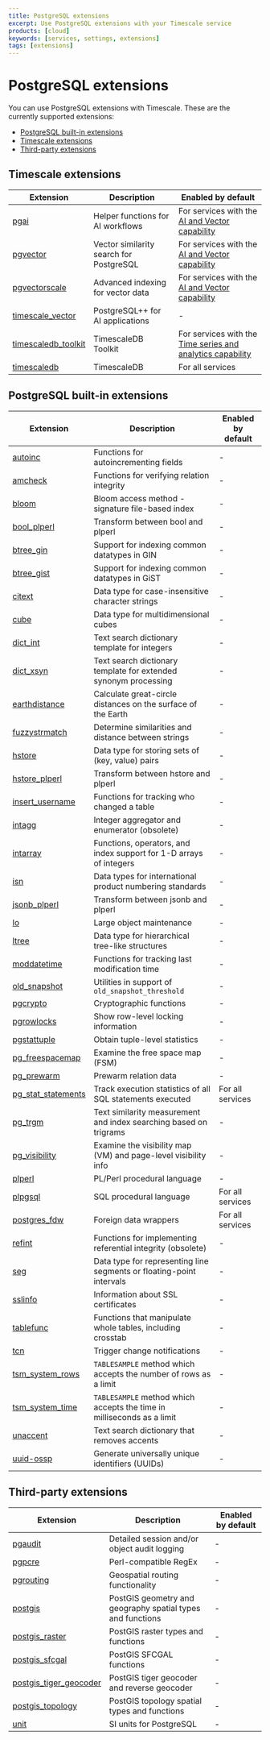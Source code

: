 ```yaml
---
title: PostgreSQL extensions
excerpt: Use PostgreSQL extensions with your Timescale service
products: [cloud]
keywords: [services, settings, extensions]
tags: [extensions]
---
```


# PostgreSQL extensions

You can use PostgreSQL extensions with Timescale. These are the currently
supported extensions:

- [PostgreSQL built-in extensions][built-ins]
- [Timescale extensions][timescale-extensions]
- [Third-party extensions][third-party]

## Timescale extensions

| Extension                                  | Description                            | Enabled by default                                                    |
|--------------------------------------------|----------------------------------------|-----------------------------------------------------------------------|
| [pgai][pgai]                               | Helper functions for AI workflows      | For services with the [AI and Vector capability][services]            |
| [pgvector][pgvector]                       | Vector similarity search for PostgreSQL | For services with the [AI and Vector capability][services]            |
| [pgvectorscale][pgvectorscale]             | Advanced indexing for vector data      | For services with the [AI and Vector capability][services]            | 
| [timescale_vector][timescale-vector]       | PostgreSQL++ for AI applications       | -                                                                     |
| [timescaledb_toolkit][timescaledb-toolkit] | TimescaleDB Toolkit                    | For services with the [Time series and analytics capability][services]|
| [timescaledb][timescaledb]                 | TimescaleDB                            | For all services                                                      |

## PostgreSQL built-in extensions

| Extension                                | Description                                                            | Enabled by default  |
|------------------------------------------|------------------------------------------------------------------------|---------------------|
| [autoinc][autoinc]                       | Functions for autoincrementing fields                                  | -                   |
| [amcheck][amcheck]                       | Functions for verifying relation integrity                             | -                   | 
| [bloom][bloom]                           | Bloom access method - signature file-based index                       | -                   |
| [bool_plperl][bool-plper]                | Transform between bool and plperl                                      | -                   |
| [btree_gin][btree-gin]                   | Support for indexing common datatypes in GIN                           | -                   |
| [btree_gist][btree-gist]                 | Support for indexing common datatypes in GiST                          | -                   |
| [citext][citext]                         | Data type for case-insensitive character strings                       | -                   |
| [cube][cube]                             | Data type for multidimensional cubes                                   | -                   |
| [dict_int][dict-int]                     | Text search dictionary template for integers                           | -                   |
| [dict_xsyn][dict-xsyn]                   | Text search dictionary template for extended synonym processing        | -                   |
| [earthdistance][earthdistance]           | Calculate great-circle distances on the surface of the Earth           | -                   |
| [fuzzystrmatch][fuzzystrmatch]           | Determine similarities and distance between strings                    | -                   |
| [hstore][hstore]                         | Data type for storing sets of (key, value) pairs                       | -                   |
| [hstore_plperl][hstore]                  | Transform between hstore and plperl                                    | -                   |
| [insert_username][insert-username]       | Functions for tracking who changed a table                             | -                   |
| [intagg][intagg]                         | Integer aggregator and enumerator (obsolete)                           | -                   |
| [intarray][intarray]                     | Functions, operators, and index support for 1-D arrays of integers     | -                   |
| [isn][isn]                               | Data types for international product numbering standards               | -                   |
| [jsonb_plperl][jsonb-plperl]             | Transform between jsonb and plperl                                     | -                   |
| [lo][lo]                                 | Large object maintenance                                               | -                   |
| [ltree][ltree]                           | Data type for hierarchical tree-like structures                        | -                   |
| [moddatetime][moddatetime]               | Functions for tracking last modification time                          | -                   |
| [old_snapshot][old-snapshot]             | Utilities in support of `old_snapshot_threshold`                       | -                   |
| [pgcrypto][pgcrypto]                     | Cryptographic functions                                                | -                   |
| [pgrowlocks][pgrowlocks]                 | Show row-level locking information                                     | -                   |
| [pgstattuple][pgstattuple]               | Obtain tuple-level statistics                                          | -                   |
| [pg_freespacemap][pg-freespacemap]       | Examine the free space map (FSM)                                       | -                   |
| [pg_prewarm][pg-prewarm]                 | Prewarm relation data                                                  | -                   |
| [pg_stat_statements][pg-stat-statements] | Track execution statistics of all SQL statements executed              | For all services    |
| [pg_trgm][pg-trgm]                       | Text similarity measurement and index searching based on trigrams      | -                   |
| [pg_visibility][pg-visibility]           | Examine the visibility map (VM) and page-level visibility info         | -                   |
| [plperl][plperl]                         | PL/Perl procedural language                                            | -                   | 
| [plpgsql][plpgsql]                       | SQL procedural language                                                | For all services    |
| [postgres_fdw][postgres-fdw]             | Foreign data wrappers                                                  | For all services    |
| [refint][refint]                         | Functions for implementing referential integrity (obsolete)            | -                   |
| [seg][seg]                               | Data type for representing line segments or floating-point intervals   | -                   |
| [sslinfo][sslinfo]                       | Information about SSL certificates                                     | -                   |
| [tablefunc][tablefunc]                   | Functions that manipulate whole tables, including crosstab             | -                   |
| [tcn][tcn]                               | Trigger change notifications                                           | -                   |
| [tsm_system_rows][tsm-system-rows]       | `TABLESAMPLE` method which accepts the number of rows as a limit       | -                   |
| [tsm_system_time][tsm-system-time]       | `TABLESAMPLE` method which accepts the time in milliseconds as a limit | -                   |
| [unaccent][unaccent]                     | Text search dictionary that removes accents                            | -                   |
| [uuid-ossp][uuid-ossp]                   | Generate universally unique identifiers (UUIDs)                        | -                   |

## Third-party extensions

| Extension                                        | Description                                                | Enabled by default    |
|--------------------------------------------------|------------------------------------------------------------|-----------------------|
| [pgaudit][pgaudit]                               | Detailed session and/or object audit logging               | -                     |
| [pgpcre][pgpcre]                                 | Perl-compatible RegEx                                      | -                     |
| [pgrouting][pgrouting]                           | Geospatial routing functionality                           | -                     |
| [postgis][postgis]                               | PostGIS geometry and geography spatial types and functions | -                     |
| [postgis_raster][postgis-raster]                 | PostGIS raster types and functions                         | -                     |
| [postgis_sfcgal][postgis-sfcgal]                 | PostGIS SFCGAL functions                                   | -                     |
| [postgis_tiger_geocoder][postgis-tiger-geocoder] | PostGIS tiger geocoder and reverse geocoder                | -                     |
| [postgis_topology][postgis-topology]             | PostGIS topology spatial types and functions               | -                     |
| [unit][unit]                                     | SI units for PostgreSQL                                    | -                     |

[amcheck]: https://www.postgresql.org/docs/current/amcheck.html
[autoinc]: https://www.postgresql.org/docs/current/contrib-spi.html#CONTRIB-SPI-AUTOINC
[bloom]: https://www.postgresql.org/docs/current/bloom.html
[bool-plper]: https://www.postgresql.org/docs/current/plperl-funcs.html
[btree-gin]: https://www.postgresql.org/docs/current/btree-gin.html
[btree-gist]: https://www.postgresql.org/docs/current/btree-gist.html
[citext]: https://www.postgresql.org/docs/current/citext.html
[cube]: https://www.postgresql.org/docs/current/cube.html
[dict-int]: https://www.postgresql.org/docs/current/dict-int.html
[dict-xsyn]: https://www.postgresql.org/docs/current/dict-xsyn.html
[earthdistance]: https://www.postgresql.org/docs/current/earthdistance.html
[fuzzystrmatch]: https://www.postgresql.org/docs/current/fuzzystrmatch.html
[hstore]: https://www.postgresql.org/docs/current/hstore.html
[insert-username]: https://www.postgresql.org/docs/current/contrib-spi.html#CONTRIB-SPI-INSERT-USERNAME
[intagg]: https://www.postgresql.org/docs/current/intagg.html
[intarray]: https://www.postgresql.org/docs/current/intarray.html
[isn]: https://www.postgresql.org/docs/current/isn.html
[jsonb-plperl]: https://www.postgresql.org/docs/current/datatype-json.html#DATATYPE-JSON-TRANSFORMS
[lo]: https://www.postgresql.org/docs/current/lo.html
[ltree]: https://www.postgresql.org/docs/current/ltree.html
[moddatetime]: https://www.postgresql.org/docs/current/contrib-spi.html#CONTRIB-SPI-MODDATETIME
[old-snapshot]: https://www.postgresql.org/docs/16/oldsnapshot.html
[pg-freespacemap]: https://www.postgresql.org/docs/current/pgfreespacemap.html
[pg-prewarm]: https://www.postgresql.org/docs/current/pgprewarm.html
[pg-stat-statements]: https://www.postgresql.org/docs/current/pgstatstatements.html
[pg-trgm]: https://www.postgresql.org/docs/current/pgtrgm.html
[pg-visibility]: https://www.postgresql.org/docs/current/pgvisibility.html
[pgai]: /ai/:currentVersion:/
[pgaudit]: https://www.pgaudit.org/
[pgpcre]: https://github.com/petere/pgpcre
[pgrouting]: https://pgrouting.org/
[pgrowlocks]: https://www.postgresql.org/docs/current/pgrowlocks.html
[pgstattuple]: https://www.postgresql.org/docs/current/pgstattuple.html
[pgvector]: https://github.com/pgvector/pgvector
[pgvectorscale]: https://github.com/timescale/pgvectorscale
[plperl]: https://www.postgresql.org/docs/current/plperl.html
[plpgsql]: https://www.postgresql.org/docs/current/plpgsql.html
[postgis]: /use-timescale/:currentVersion:/extensions/postgis/
[postgis-raster]: https://postgis.net/docs/RT_reference.html
[postgis-sfcgal]: https://postgis.net/docs/reference_sfcgal.html
[postgis-tiger-geocoder]: https://postgis.net/docs/Extras.html#Tiger_Geocoder
[postgis-topology]: https://postgis.net/workshops/postgis-intro/topology.html
[postgres-fdw]: /use-timescale/:currentVersion:/schema-management/foreign-data-wrappers/
[refint]: https://www.postgresql.org/docs/current/contrib-spi.html
[seg]: https://www.postgresql.org/docs/current/seg.html
[pgcrypto]: /use-timescale/:currentVersion:/extensions/pgcrypto/
[sslinfo]: https://www.postgresql.org/docs/current/sslinfo.html
[tablefunc]: https://www.postgresql.org/docs/current/tablefunc.html
[tcn]: https://www.postgresql.org/docs/current/tcn.html
[timescaledb]: https://github.com/timescale/timescaledb
[timescaledb-toolkit]: https://github.com/timescale/timescaledb-toolkit
[timescale-vector]: https://github.com/timescale/python-vector
[tsm-system-rows]: https://www.postgresql.org/docs/current/tsm-system-rows.html
[tsm-system-time]: https://www.postgresql.org/docs/current/tsm-system-time.html
[unaccent]: https://www.postgresql.org/docs/current/unaccent.html
[unit]: https://github.com/df7cb/postgresql-unit
[uuid-ossp]: https://www.postgresql.org/docs/current/uuid-ossp.html 
[built-ins]: #postgresql-built-in-extensions
[timescale-extensions]: #timescale-extensions
[third-party]: #third-party-extensions
[services]: /getting-started/:currentVersion:/
